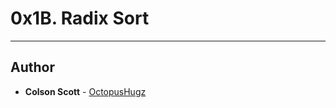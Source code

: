 # 0x1B. Radix Sort

---

## Author
* **Colson Scott** - [OctopusHugz](https://github.com/OctopusHugz)
